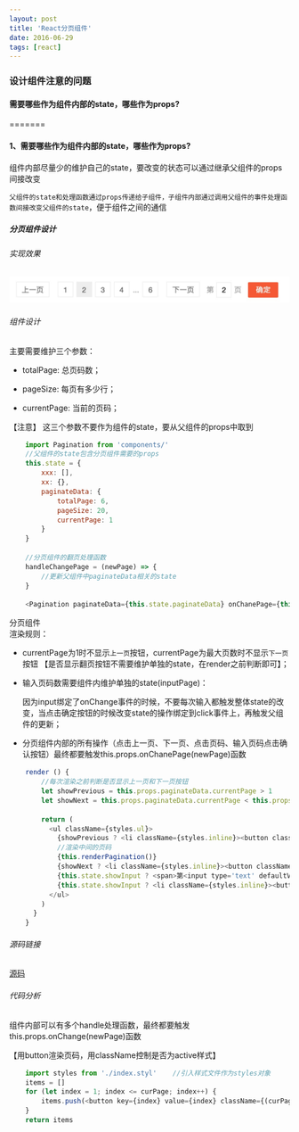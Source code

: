 ```yaml
---
layout: post
title: 'React分页组件'
date: 2016-06-29
tags: [react]
---
```


### 设计组件注意的问题  

#### 需要哪些作为组件内部的state，哪些作为props?  
=======

####  1、需要哪些作为组件内部的state，哪些作为props?  

组件内部尽量少的维护自己的state，要改变的状态可以通过继承父组件的props间接改变  

`父组件的state和处理函数通过props传递给子组件，子组件内部通过调用父组件的事件处理函数间接改变父组件的state`，便于组件之间的通信

##### 分页组件设计

###### 实现效果 

![分页组件](https://raw.githubusercontent.com/shanxiaohan/markdownPic/master/img/pagination.png)

###### 组件设计
主要需要维护三个参数：    

- totalPage: 总页码数；   

- pageSize: 每页有多少行；  

- currentPage: 当前的页码；  


【注意】
这三个参数不要作为组件的state，要从父组件的props中取到

```javascript
    import Pagination from 'components/'
    //父组件的state包含分页组件需要的props
    this.state = {
        xxx: [],
        xx: {},
        paginateData: {
            totalPage: 6,
            pageSize: 20,
            currentPage: 1
        }
    }

    //分页组件的翻页处理函数
    handleChangePage = (newPage) => {
        //更新父组件中paginateData相关的state
    }

    <Pagination paginateData={this.state.paginateData} onChanePage={this.handleChangePage}>
```

分页组件  
渲染规则：  

+ currentPage为1时不显示`上一页`按钮，currentPage为最大页数时不显示`下一页`按钮
  【是否显示翻页按钮不需要维护单独的state，在render之前判断即可】；

+ 输入页码数需要组件内维护单独的state(inputPage)： 

  因为input绑定了onChange事件的时候，不要每次输入都触发整体state的改变，当点击确定按钮的时候改变state的操作绑定到click事件上，再触发父组件的更新；  
  
+ 分页组件内部的所有操作（点击上一页、下一页、点击页码、输入页码点击确认按钮）最终都要触发this.props.onChanePage(newPage)函数  


```javascript
    render () {
        //每次渲染之前判断是否显示上一页和下一页按钮
        let showPrevious = this.props.paginateData.currentPage > 1
        let showNext = this.props.paginateData.currentPage < this.props.paginateData.totalPage

        return (
          <ul className={styles.ul}>
            {showPrevious ? <li className={styles.inline}><button className={styles.previous} onClick={this.handleClick} name='previous'>上一页</button></li> : null}
            //渲染中间的页码
            {this.renderPagination()}
            {showNext ? <li className={styles.inline}><button className={styles.next} onClick={this.handleClick} name='next'>下一页</button></li> : null}
            {this.state.showInput ? <span>第<input type='text' defaultValue={this.props.paginateData.currentPage} name='inputpage' size={3} onChange={this.handleInput} />页</span> : null}
            {this.state.showInput ? <li className={styles.inline}><button className={styles.confirm} onClick={this.handleConfirm.bind(this)}>确定</button></li> : null}
          </ul>
        )
      }
    }
```

###### 源码链接
[源码](https://github.com/shanxiaohan/react/tree/master/components/paginate)

###### 代码分析  
组件内部可以有多个handle处理函数，最终都要触发this.props.onChange(newPage)函数

【用button渲染页码，用className控制是否为active样式】  

```javascript
    import styles from './index.styl'    //引入样式文件作为styles对象
    items = []
    for (let index = 1; index <= curPage; index++) {
        items.push(<button key={index} value={index} className={(curPage === index) ? styles.active : styles.normal} onclick={this.changePage.bind(null, index)}>{index}</button>)
    }
    return items
```








